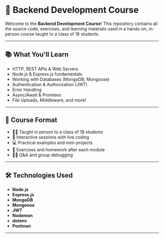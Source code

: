 # 🧠 Backend Development Course

Welcome to the **Backend Development Course**! This repository contains all the source code, exercises, and learning materials used in a hands-on, in-person course taught to a class of 18 students.



---

## 📚 What You'll Learn

- HTTP, REST APIs & Web Servers
- Node.js & Express.js fundamentals
- Working with Databases (MongoDB, Mongoose)
- Authentication & Authorization (JWT)
- Error Handling
- Async/Await & Promises
- File Uploads, Middleware, and more!

---

## 🏫 Course Format

- 👨‍🏫 Taught in person to a class of 18 students
- 💬 Interactive sessions with live coding
- 💻 Practical examples and mini-projects
- 📝 Exercises and homework after each module
- 🙋‍♂️ Q&A and group debugging

---

## 🛠 Technologies Used

- **Node.js**
- **Express.js**
- **MongoDB**
- **Mongoose**
- **JWT**
- **Nodemon**
- **dotenv**
- **Postman**

---


